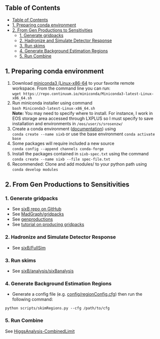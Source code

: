 ## Table of Contents
- [Table of Contents](#table-of-contents)
- [1. Preparing conda environment](#1-preparing-conda-environment)
- [2. From Gen Productions to Sensitivities](#2-from-gen-productions-to-sensitivities)
  - [1. Generate gridpacks](#1-generate-gridpacks)
  - [2. Hadronize and Simulate Detector Response](#2-hadronize-and-simulate-detector-response)
  - [3. Run skims](#3-run-skims)
  - [4. Generate Background Estimation Regions](#4-generate-background-estimation-regions)
  - [5. Run Combine](#5-run-combine)
<!-- 4. [Analyzing the network performance](#4.-analyzing-network-performance) -->



## 1. Preparing conda environment

1. Download [miniconda3 (Linux-x86-64](https://repo.anaconda.com/miniconda/Miniconda3-latest-Linux-x86_64.sh) to your favorite remote workspace. From the command line you can run: <br>
 ```wget https://repo.continuum.io/miniconda/Miniconda3-latest-Linux-x86_64.sh```
2. Run miniconda installer using command<br> `bash Miniconda3-latest-Linux-x86_64.sh` <br> **Note:** You may need to specify where to install. For instance, I work in EOS storage area accessed through LXPLUS so I must specify to save installation and environments in `/eos/user/s/srosenzw/`
3. Create a conda environment ([documentation](https://docs.conda.io/projects/conda/en/latest/user-guide/tasks/manage-environments.html)) using<br> `conda create --name sixb` or use the base environment `conda activate base`
4. Some packages will require included a new source<br> `conda config --append channels conda-forge` 
5. Install the packages contained in `sixb-spec.txt` using the command<br>
 ```conda create --name sixb --file spec-file.txt```
 6. Recommended: Clone and add modules/ to your python path using<br> `conda develop modules`


## 2. From Gen Productions to Sensitivities

### 1. Generate gridpacks
- See [sixB repo on GitHub](https://github.com/srosenzweig09-forks/sixB)
 - See [MadGraph/gridpacks](https://github.com/srosenzweig09-forks/sixB/tree/master/MadGraph/gridpacks)
  - See [genproductions](https://github.com/cms-sw/genproductions)
  - See [tutorial on producing gridpacks](https://twiki.cern.ch/twiki/bin/viewauth/CMS/QuickGuideMadGraph5aMCatNLO#Quick_tutorial_on_how_to_produce)

### 2. Hadronize and Simulate Detector Response
 - See [sixB/FullSim](https://github.com/srosenzweig09-forks/sixB/tree/master/FullSim)

### 3. Run skims
- See [sixB/analysis/sixBanalysis](https://github.com/srosenzweig09-forks/sixB/tree/master/analysis/sixBanalysis)

### 4. Generate Background Estimation Regions

- Generate a config file (e.g. [config/regionConfig.cfg](config/regionConfig.cfg)) then run the following command: 

```
python scripts/skimRegions.py --cfg /path/to/cfg
```

### 5. Run Combine

See [HiggsAnalysis-CombinedLimit](https://github.com/srosenzweig09-forks/HiggsAnalysis-CombinedLimit)